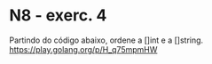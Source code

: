 # N8 - exerc. 4

Partindo do código abaixo, ordene a []int e a []string.
https://play.golang.org/p/H_q75mpmHW

